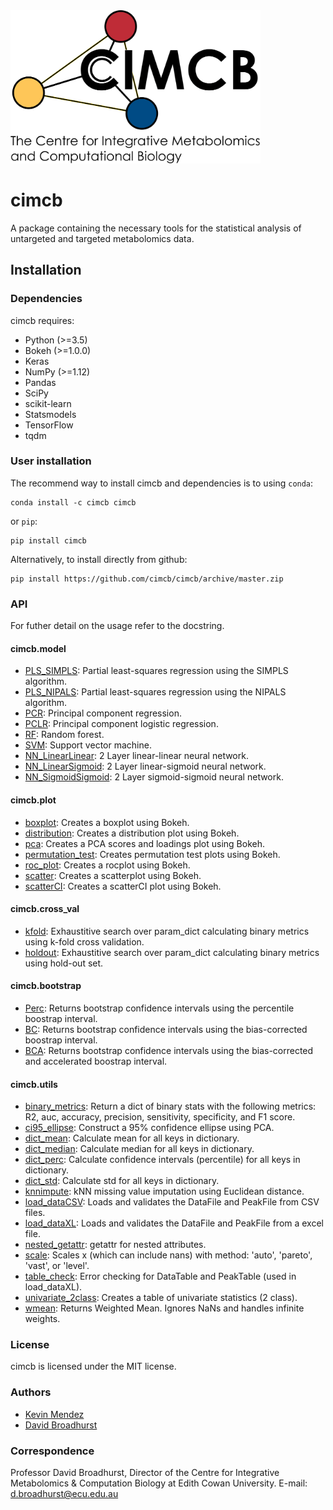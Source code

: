 <img src="cimcb_logo.png" alt="drawing" width="400"/>

# cimcb
A package containing the necessary tools for the statistical analysis of untargeted and targeted metabolomics data.

## Installation

### Dependencies
cimcb requires:
- Python (>=3.5)
- Bokeh (>=1.0.0)
- Keras
- NumPy (>=1.12)
- Pandas
- SciPy
- scikit-learn
- Statsmodels
- TensorFlow
- tqdm

### User installation
The recommend way to install cimcb and dependencies is to using ``conda``:
```console
conda install -c cimcb cimcb
```
or ``pip``:
```console
pip install cimcb
```
Alternatively, to install directly from github:
```console
pip install https://github.com/cimcb/cimcb/archive/master.zip
```

### API
For futher detail on the usage refer to the docstring.

#### cimcb.model
- [PLS_SIMPLS](https://github.com/KevinMMendez/cimcb/blob/master/cimcb/model/PLS_SIMPLS.py#L6-L23): Partial least-squares regression using the SIMPLS algorithm.
- [PLS_NIPALS](https://github.com/KevinMMendez/cimcb/blob/master/cimcb/model/PLS_SIMPLS.py#L7-L24): Partial least-squares regression using the NIPALS algorithm.
- [PCR](https://github.com/KevinMMendez/cimcb/blob/master/cimcb/model/PCR.py#L8-L25): Principal component regression.
- [PCLR](https://github.com/KevinMMendez/cimcb/blob/master/cimcb/model/PCLR.py#L8-L25): Principal component logistic regression.
- [RF](https://github.com/KevinMMendez/cimcb/blob/master/cimcb/model/RF.py#L8-L43): Random forest.
- [SVM](https://github.com/KevinMMendez/cimcb/blob/master/cimcb/model/SVM.py#L8-L31): Support vector machine.
- [NN_LinearLinear](https://github.com/KevinMMendez/cimcb/blob/master/cimcb/model/NN_LinearLinear.py#L10-L42): 2 Layer linear-linear neural network.
- [NN_LinearSigmoid](https://github.com/KevinMMendez/cimcb/blob/master/cimcb/model/NN_LinearSigmoid.py#L10-L42): 2 Layer linear-sigmoid neural network.
- [NN_SigmoidSigmoid](https://github.com/KevinMMendez/cimcb/blob/master/cimcb/model/NN_LogitLogit.py#L10-L42): 2 Layer sigmoid-sigmoid neural network.

#### cimcb.plot
- [boxplot](https://github.com/KevinMMendez/cimcb/blob/master/cimcb/plot/boxplot.py#L8-L18): Creates a boxplot using Bokeh.
- [distribution](https://github.com/KevinMMendez/cimcb/blob/master/cimcb/plot/distribution.py#L6-L16): Creates a distribution plot using Bokeh.
- [pca](https://github.com/KevinMMendez/cimcb/blob/master/cimcb/plot/pca.py#L10-L17): Creates a PCA scores and loadings plot using Bokeh.
- [permutation_test](https://github.com/KevinMMendez/cimcb/blob/master/cimcb/plot/permutation_test.py#L13-L27): Creates permutation test plots using Bokeh.
- [roc_plot](https://github.com/KevinMMendez/cimcb/blob/master/cimcb/plot/roc.py#L20-L33): Creates a rocplot using Bokeh.
- [scatter](https://github.com/KevinMMendez/cimcb/blob/master/cimcb/plot/scatter.py#L6-L16): Creates a scatterplot using Bokeh.
- [scatterCI](https://github.com/KevinMMendez/cimcb/blob/master/cimcb/plot/scatterCI.py#L7-L14): Creates a scatterCI plot using Bokeh.

#### cimcb.cross_val
- [kfold](https://github.com/KevinMMendez/cimcb/blob/master/cimcb/cross_val/kfold.py#L14-L42): Exhaustitive search over param_dict calculating binary metrics using k-fold cross validation.
- [holdout](https://github.com/KevinMMendez/cimcb/blob/master/cimcb/cross_val/holdout.py#L11-L36): Exhaustitive search over param_dict calculating binary metrics using hold-out set.

#### cimcb.bootstrap
- [Perc](https://github.com/KevinMMendez/cimcb/blob/master/cimcb/bootstrap/Perc.py#L6-L35): Returns bootstrap confidence intervals using the percentile boostrap interval.
- [BC](https://github.com/KevinMMendez/cimcb/blob/master/cimcb/bootstrap/BC.py#L7-L36): Returns bootstrap confidence intervals using the bias-corrected boostrap interval.
- [BCA](https://github.com/KevinMMendez/cimcb/blob/master/cimcb/bootstrap/BCA.py#L9-L37): Returns bootstrap confidence intervals using the bias-corrected and accelerated boostrap interval.

#### cimcb.utils
- [binary_metrics](https://github.com/KevinMMendez/cimcb/blob/master/cimcb/utils/binary_metrics.py#L5-L26): Return a dict of binary stats with the following metrics: R2, auc, accuracy, precision, sensitivity, specificity, and F1 score.
- [ci95_ellipse](https://github.com/KevinMMendez/cimcb/blob/master/cimcb/utils/ci95_ellipse.py#L6-L28): Construct a 95% confidence ellipse using PCA.
- [dict_mean](https://github.com/KevinMMendez/cimcb/blob/master/cimcb/utils/dict_mean.py#L4-L5): Calculate mean for all keys in dictionary.
- [dict_median](https://github.com/KevinMMendez/cimcb/blob/master/cimcb/utils/dict_median.py#L4-L5): Calculate median for all keys in dictionary.
- [dict_perc](https://github.com/KevinMMendez/cimcb/blob/master/cimcb/utils/dict_perc.py#L4-L5): Calculate confidence intervals (percentile) for all keys in dictionary.
- [dict_std](https://github.com/KevinMMendez/cimcb/blob/master/cimcb/utils/dict_std.py#L4-L5): Calculate std for all keys in dictionary.
- [knnimpute](https://github.com/KevinMMendez/cimcb/blob/master/cimcb/utils/knnimpute.py#L7-L22): kNN missing value imputation using Euclidean distance.
- [load_dataCSV](https://github.com/KevinMMendez/cimcb/blob/master/cimcb/utils/load_dataCSV.py#L7-L25): Loads and validates the DataFile and PeakFile from CSV files.
- [load_dataXL](https://github.com/KevinMMendez/cimcb/blob/master/cimcb/utils/load_dataXL.py#L7-L29): Loads and validates the DataFile and PeakFile from a excel file.
- [nested_getattr](https://github.com/KevinMMendez/cimcb/blob/master/cimcb/utils/nested_getattr.py#L4-L5): getattr for nested attributes.
- [scale](https://github.com/KevinMMendez/cimcb/blob/master/cimcb/utils/scale.py#L4-L42): Scales x (which can include nans) with method: 'auto', 'pareto', 'vast', or 'level'.
- [table_check](https://github.com/KevinMMendez/cimcb/blob/master/cimcb/utils/table_check.py#L4-L17): Error checking for DataTable and PeakTable (used in load_dataXL).
- [univariate_2class](https://github.com/KevinMMendez/cimcb/blob/master/cimcb/utils/univariate_2class.py#L8-L35): Creates a table of univariate statistics (2 class).
- [wmean](https://github.com/KevinMMendez/cimcb/blob/master/cimcb/utils/wmean.py#L4-L19): Returns Weighted Mean. Ignores NaNs and handles infinite weights.

### License
cimcb is licensed under the MIT license.

### Authors
- [Kevin Mendez](https://github.com/kevinmmendez)
- [David Broadhurst](https://scholar.google.ca/citations?user=M3_zZwUAAAAJ&hl=en)

### Correspondence
Professor David Broadhurst, Director of the Centre for Integrative Metabolomics & Computation Biology at Edith Cowan University.
E-mail: d.broadhurst@ecu.edu.au
